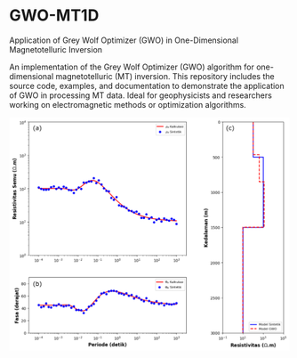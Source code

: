 # GWO-MT1D
Application of Grey Wolf Optimizer (GWO) in One-Dimensional Magnetotelluric Inversion

An implementation of the Grey Wolf Optimizer (GWO) algorithm for one-dimensional magnetotelluric (MT) inversion. This repository includes the source code, examples, and documentation to demonstrate the application of GWO in processing MT data. Ideal for geophysicists and researchers working on electromagnetic methods or optimization algorithms.

![Model 1](tipe-k.png "Model 1")
